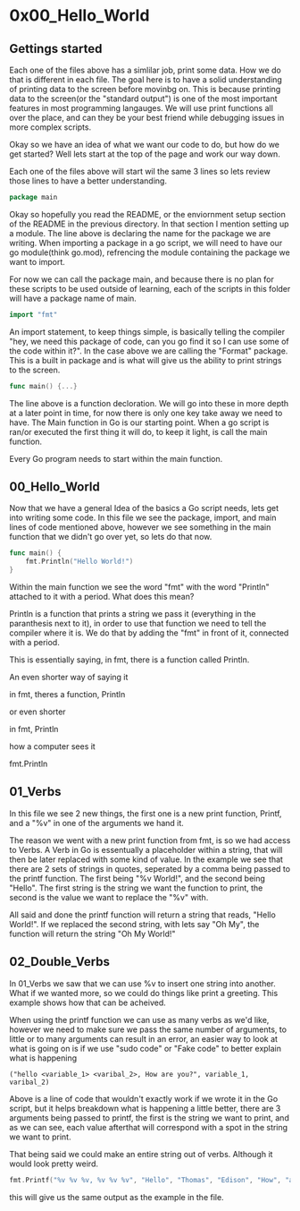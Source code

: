 # 0x00_Hello_World
## Gettings started 

Each one of the files above has a simlilar job, print some data. How we do that is different in each file. The goal here is to have a solid understanding of printing data to the screen before movinbg on. This is because printing data to the screen(or the "standard output") is one of the most important features in most programming langauges. We will use print functions all over the place, and can they be your best friend while debugging issues in more complex scripts.

Okay so we have an idea of what we want our code to do,  but how do we get started? Well lets start at the top of the page and work our way down.

Each one of the files above will start wil the same 3 lines so lets review those lines to have a better understanding.

```go
package main
```

Okay so hopefully you read the README, or the enviornment setup section of the README in the previous directory. In that section I mention setting up a module. The line above is declaring the name for the package we are writing. When importing a package in a go script, we will need to have our go module(think go.mod), refrencing the module containing the package we want to import.

For now we can call the package main, and because there is no plan for these scripts to be used outside of learning, each of the scripts in this folder will have a package name of main.

```go
import "fmt"
```

An import statement, to keep things simple, is basically telling the compiler "hey, we need this package of code, can you go find it so I can use some of the code within it?". In the case above we are calling the "Format" package. This is a built in package and is what will give us the ability to print strings to the screen.

```go
func main() {...}
```

The line above is a function decloration. We will go into these in more depth at a later point in time, for now there is only one key take away we need to have. The Main function in Go is our starting point. When a go script is ran/or executed the first thing it will do, to keep it light, is call the main function.

Every Go program needs to start within the main function.

## 00_Hello_World
Now that we have a general Idea of the basics a Go script needs, lets get into writing some code. In this file we see the package, import, and main lines of code mentioned above, however we see something in the main function that we didn't go over yet, so lets do that now.
```go
func main() {
	fmt.Println("Hello World!")
}
```
Within the main function we see the word "fmt" with the word "Println" attached to it with a period. What does this mean?

Println is a function that prints a string we pass it (everything in the paranthesis next to it), in order to use that function we need to tell the compiler where it is. We do that by adding the "fmt" in front of it, connected with a period.

This is essentially saying, in fmt, there is a function called Println.

An even shorter way of saying it

in fmt, theres a function, Println

or even shorter

in fmt, Println

how a computer sees it

fmt.Println

## 01_Verbs
In this file we see 2 new things, the first one is a new print function, Printf, and a "%v" in one of the arguments we hand it.

The reason we went with a new print function from fmt, is so we had access to Verbs. A Verb in Go is essentually a placeholder within a string, that will then be later replaced with some kind of value. In the example we see that there are 2 sets of strings in quotes, seperated by a comma being passed to the printf function. The first being "%v World!", and the second being "Hello". The first string is the string we want the function to print, the second is the value we want to replace the "%v" with.

All said and done the printf function will return a string that reads, "Hello World!". If we replaced the second string, with lets say "Oh My", the function will return the string "Oh My World!"

## 02_Double_Verbs
In 01_Verbs we saw that we can use %v to insert one string into another. What if we wanted more, so we could do things like print a greeting. This example shows how that can be acheived.

When using the printf function we can use as many verbs as we'd like, however we need to make sure we pass the same number of arguments, to little or to many arguments can result in an error, an easier way to look at what is going on is if we use "sudo code" or "Fake code" to better explain what is happening
```
("hello <variable_1> <varibal_2>, How are you?", variable_1, varibal_2)
```
Above is a line of code that wouldn't exactly work if we wrote it in the Go script, but it helps breakdown what is happening a little better, there are 3 arguments being passed to printf, the first is the string we want to print, and as we can see, each value afterthat will correspond with a spot in the string we want to print.

That being said we could make an entire string out of verbs. Although it would look pretty weird.
```go
fmt.Printf("%v %v %v, %v %v %v", "Hello", "Thomas", "Edison", "How", "are", "you?")
```
this will give us the same output as the example in the file.